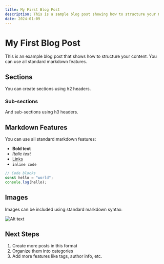 ```yaml
---
title: My First Blog Post
description: This is a sample blog post showing how to structure your markdown files.
date: 2024-01-09
---
```


# My First Blog Post

This is an example blog post that shows how to structure your content. You can use all standard markdown features.

## Sections

You can create sections using h2 headers.

### Sub-sections

And sub-sections using h3 headers.

## Markdown Features

You can use all standard markdown features:

- **Bold text**
- *Italic text*
- [Links](https://example.com)
- `inline code`

```javascript
// Code blocks
const hello = "world";
console.log(hello);
```

## Images

Images can be included using standard markdown syntax:

![Alt text](/path/to/image.jpg)

## Next Steps

1. Create more posts in this format
2. Organize them into categories
3. Add more features like tags, author info, etc.